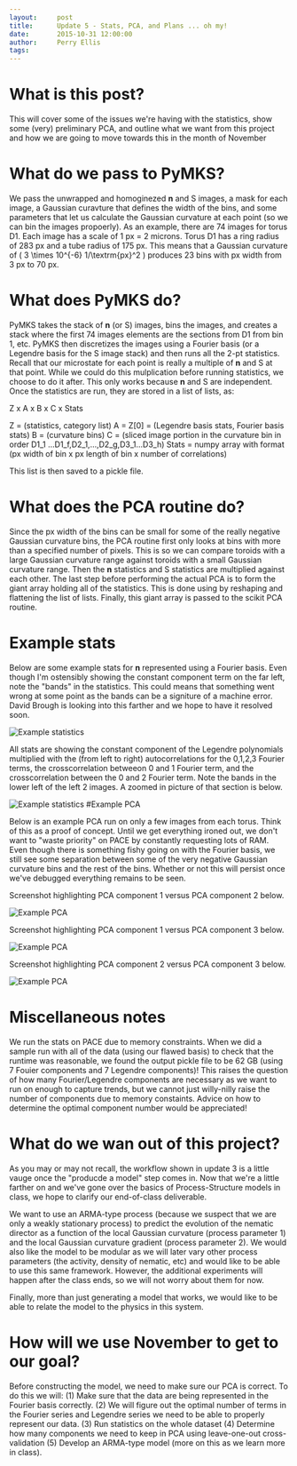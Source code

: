 ```yaml
---
layout:     post
title:      Update 5 - Stats, PCA, and Plans ... oh my!
date:       2015-10-31 12:00:00
author:     Perry Ellis
tags: 	
---
```


<!-- Start Writing Below in Markdown -->

# What is this post?
This will cover some of the issues we're having with the statistics, show some (very) preliminary PCA, and outline what we want from this project and how we are going to move towards this in the month of November

# What do we pass to PyMKS?	
We pass the unwrapped and homoginezed **n** and S images, a mask for each image, a Gaussian curavture that defines the width of the bins, and some parameters that let us calculate the Gaussian curvature at each point (so we can bin the images propoerly).  As an example, there are 74 images for torus D1. Each image has a scale of 1 px = 2 microns. Torus D1 has a ring radius of 283 px and a tube radius of 175 px. This means that a Gaussian curvature of \( 3 \times 10^{-6} 1/\textrm{px}^2 \) produces 23 bins with px width from 3 px to 70 px.

# What does PyMKS do?
PyMKS takes the stack of **n** (or S) images, bins the images, and creates a stack where the first 74 images elements are the sections from D1 from bin 1, etc. PyMKS then discretizes the images using a Fourier basis (or a Legendre basis for the S image stack) and then runs all the 2-pt statistics. Recall that our microstate for each point is really a multiple of **n** and S at that point. While we could do this mulplication before running statistics, we choose to do it after. This only works because **n** and S are independent. Once the statistics are run, they are stored in a list of lists, as:

Z x A x B x C x Stats

Z = (statistics, category list)
A = Z[0] =  (Legendre basis stats, Fourier basis stats)
B = (curvature bins)
C = (sliced image portion in the curvature bin in order D1_1 ...D1_f,D2_1,...,D2_g,D3_1...D3_h)
Stats = numpy array with format (px width of bin x px length of bin x number of correlations)

This list is then saved to a pickle file.

# What does the PCA routine do?

Since the px width of the bins can be small for some of the really negative Gaussian curvature bins, the PCA routine first only looks at bins with more than a specified number of pixels. This is so we can compare toroids with a large Gaussian curvature range against toroids with a small Gaussian curvature range. Then the **n** statistics and S statistics are multiplied against each other. The last step before performing the actual PCA is to form the giant array holding all of the statistics. This is done using by reshaping and flattening the list of lists. Finally, this giant array is passed to the scikit PCA routine.

# Example stats

Below are some example stats for **n** represented using a Fourier basis.  Even though I'm ostensibly showing the constant component term on the far left, note the "bands" in the statistics.  This could means that something went wrong at some point as the bands can be a signiture of a machine error. David Brough is looking into this farther and we hope to have it resolved soon. 

![Example statistics](/MIC-Active-Nematics-Torus/img/post6/Stats_1.png) 

All stats are showing the constant component of the Legendre polynomials multiplied with the (from left to right) autocorrelations for the 0,1,2,3 Fourier terms, the crosscorrelation betweeon 0 and 1 Fourier term, and the crosscorrelation between the 0 and 2 Fourier term.  Note the bands in the lower left of the left 2 images.  A zoomed in picture of that section is below.

![Example statistics](/MIC-Active-Nematics-Torus/img/post6/Stats_2.png) 
#Example PCA

Below is an example PCA run on only a few images from each torus.  Think of this as a proof of concept.  Until we get everything ironed out, we don't want to "waste priority" on PACE by constantly requesting lots of RAM. Even though there is something fishy going on with the Fourier basis, we still see some separation between some of the very negative Gaussian curvature bins and the rest of the bins. Whether or not this will persist once we've debugged everything remains to be seen.

Screenshot highlighting PCA component 1 versus PCA component 2 below.

![Example PCA](/MIC-Active-Nematics-Torus/img/post6/PCA_1.png) 

Screenshot highlighting PCA component 1 versus PCA component 3 below.

![Example PCA](/MIC-Active-Nematics-Torus/img/post6/PCA_2.png)

Screenshot highlighting PCA component 2 versus PCA component 3 below.

![Example PCA](/MIC-Active-Nematics-Torus/img/post6/PCA_3.png)

# Miscellaneous notes

We run the stats on PACE due to memory constraints.  When we did a sample run with all of the data (using our flawed basis) to check that the runtime was reasonable, we found the output pickle file to be 62 GB (using 7 Fouier components and 7 Legendre components)! This raises the question of how many Fourier/Legendre components are necessary as we want to run on enough to capture trends, but we cannot just willy-nilly raise the number of components due to memory constaints.  Advice on how to determine the optimal component number would be appreciated!

# What do we wan out of this project?

As you may or may not recall, the workflow shown in update 3 is a little vauge once the "producde a model" step comes in. Now that we're a little farther on and we've gone over the basics of Process-Structure models in class, we hope to clarify our end-of-class deliverable.

We want to use an ARMA-type process (because we suspect that we are only a weakly stationary process) to predict the evolution of the nematic director as a function of the local Gaussian curvature (process parameter 1) and the local Gaussian curvature gradient (process parameter 2). We would also like the model to be modular as we will later vary other process parameters (the activity, density of nematic, etc) and would like to be able to use this same framework. However, the additional experiments will happen after the class ends, so we will not worry about them for now.

Finally, more than just generating a model that works, we would like to be able to relate the model to the physics in this system. 

# How will we use November to get to our goal?

Before constructing the model, we need to make sure our PCA is correct.  To do this we will:
(1) Make sure that the data are being represented in the Fourier basis correctly. 
(2) We will figure out the optimal number of terms in the Fourier series and Legendre series we need to be able to properly represent our data.
(3) Run statistics on the whole dataset
(4) Determine how many components we need to keep in PCA using leave-one-out cross-validation
(5) Develop an ARMA-type model (more on this as we learn more in class).








